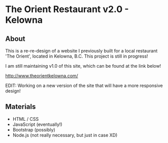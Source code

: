 # The Orient Restaurant v2.0 - Kelowna
## About
This is a re-re-design of a website I previously built for a local restaurant 'The Orient', located in Kelowna, B.C. This project is still in progress! 

I am still maintaining v1.0 of this site, which can be found at the link below!

http://www.theorientkelowna.com/ 

EDIT: Working on a new version of the site that will have a more responsive design! 

## Materials
- HTML / CSS
- JavaScript (eventually!)
- Bootstrap (possibly)
- Node.js (not really necessary, but just in case XD)
